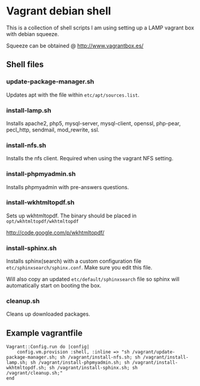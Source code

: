 # Vagrant debian shell

This is a collection of shell scripts I am using setting up a LAMP vagrant box 
with debian squeeze.

Squeeze can be obtained @ <http://www.vagrantbox.es/>

## Shell files

### update-package-manager.sh 

Updates apt with the file within `etc/apt/sources.list`.

### install-lamp.sh

Installs apache2, php5, mysql-server, mysql-client, openssl,
php-pear, pecl_http, sendmail, mod_rewrite, ssl.

### install-nfs.sh

Installs the nfs client. Required when using the vagrant NFS setting.

### install-phpmyadmin.sh 

Installs phpmyadmin with pre-answers questions.

### install-wkhtmltopdf.sh

Sets up wkhtmltopdf. The binary should be placed in 
`opt/wkhtmltopdf/wkhtmltopdf`

<http://code.google.com/p/wkhtmltopdf/>	

### install-sphinx.sh

Installs sphinx(search) with a custom configuration file 
`etc/sphinxsearch/sphinx.conf`. Make sure you edit this file.

Will also copy an updated `etc/default/sphinxsearch` file so sphinx will 
automatically start on booting the box.


### cleanup.sh

Cleans up downloaded packages.

## Example vagrantfile

    Vagrant::Config.run do |config|
        config.vm.provision :shell, :inline => "sh /vagrant/update-package-manager.sh; sh /vagrant/install-nfs.sh; sh /vagrant/install-lamp.sh; sh /vagrant/install-phpmyadmin.sh; sh /vagrant/install-wkhtmltopdf.sh; sh /vagrant/install-sphinx.sh; sh /vagrant/cleanup.sh;"
    end
